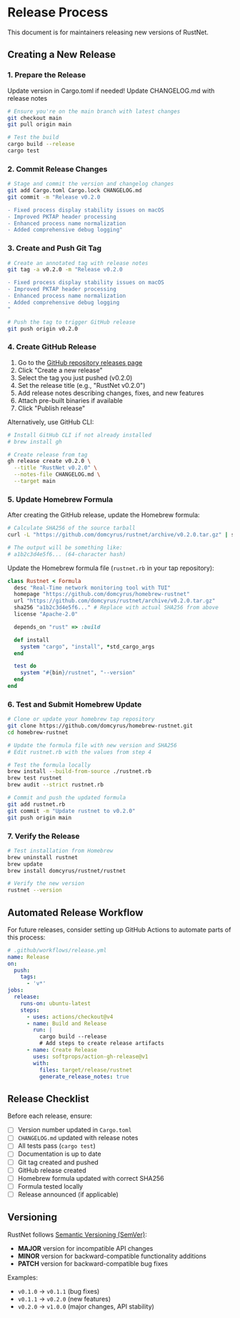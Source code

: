 # Release Process

This document is for maintainers releasing new versions of RustNet.

## Creating a New Release

### 1. Prepare the Release

Update version in Cargo.toml if needed!
Update CHANGELOG.md with release notes

```bash
# Ensure you're on the main branch with latest changes
git checkout main
git pull origin main

# Test the build
cargo build --release
cargo test
```

### 2. Commit Release Changes

```bash
# Stage and commit the version and changelog changes
git add Cargo.toml Cargo.lock CHANGELOG.md
git commit -m "Release v0.2.0

- Fixed process display stability issues on macOS
- Improved PKTAP header processing  
- Enhanced process name normalization
- Added comprehensive debug logging"
```

### 3. Create and Push Git Tag

```bash
# Create an annotated tag with release notes
git tag -a v0.2.0 -m "Release v0.2.0

- Fixed process display stability issues on macOS
- Improved PKTAP header processing
- Enhanced process name normalization
- Added comprehensive debug logging
"

# Push the tag to trigger GitHub release
git push origin v0.2.0
```

### 4. Create GitHub Release

1. Go to the [GitHub repository releases page](https://github.com/domcyrus/rustnet/releases)
2. Click "Create a new release"
3. Select the tag you just pushed (v0.2.0)
4. Set the release title (e.g., "RustNet v0.2.0")
5. Add release notes describing changes, fixes, and new features
6. Attach pre-built binaries if available
7. Click "Publish release"

Alternatively, use GitHub CLI:

```bash
# Install GitHub CLI if not already installed
# brew install gh

# Create release from tag
gh release create v0.2.0 \
  --title "RustNet v0.2.0" \
  --notes-file CHANGELOG.md \
  --target main
```

### 5. Update Homebrew Formula

After creating the GitHub release, update the Homebrew formula:

```bash
# Calculate SHA256 of the source tarball
curl -L "https://github.com/domcyrus/rustnet/archive/v0.2.0.tar.gz" | shasum -a 256

# The output will be something like:
# a1b2c3d4e5f6... (64-character hash)
```

Update the Homebrew formula file (`rustnet.rb` in your tap repository):

```ruby
class Rustnet < Formula
  desc "Real-Time network monitoring tool with TUI"
  homepage "https://github.com/domcyrus/homebrew-rustnet"
  url "https://github.com/domcyrus/rustnet/archive/v0.2.0.tar.gz"
  sha256 "a1b2c3d4e5f6..." # Replace with actual SHA256 from above
  license "Apache-2.0"

  depends_on "rust" => :build

  def install
    system "cargo", "install", *std_cargo_args
  end

  test do
    system "#{bin}/rustnet", "--version"
  end
end
```

### 6. Test and Submit Homebrew Update

```bash
# Clone or update your homebrew tap repository
git clone https://github.com/domcyrus/homebrew-rustnet.git
cd homebrew-rustnet

# Update the formula file with new version and SHA256
# Edit rustnet.rb with the values from step 4

# Test the formula locally
brew install --build-from-source ./rustnet.rb
brew test rustnet
brew audit --strict rustnet.rb

# Commit and push the updated formula
git add rustnet.rb
git commit -m "Update rustnet to v0.2.0"
git push origin main
```

### 7. Verify the Release

```bash
# Test installation from Homebrew
brew uninstall rustnet
brew update
brew install domcyrus/rustnet/rustnet

# Verify the new version
rustnet --version
```

## Automated Release Workflow

For future releases, consider setting up GitHub Actions to automate parts of this process:

```yaml
# .github/workflows/release.yml
name: Release
on:
  push:
    tags:
      - 'v*'
jobs:
  release:
    runs-on: ubuntu-latest
    steps:
      - uses: actions/checkout@v4
      - name: Build and Release
        run: |
          cargo build --release
          # Add steps to create release artifacts
      - name: Create Release
        uses: softprops/action-gh-release@v1
        with:
          files: target/release/rustnet
          generate_release_notes: true
```

## Release Checklist

Before each release, ensure:

- [ ] Version number updated in `Cargo.toml`
- [ ] `CHANGELOG.md` updated with release notes
- [ ] All tests pass (`cargo test`)
- [ ] Documentation is up to date
- [ ] Git tag created and pushed
- [ ] GitHub release created
- [ ] Homebrew formula updated with correct SHA256
- [ ] Formula tested locally
- [ ] Release announced (if applicable)

## Versioning

RustNet follows [Semantic Versioning (SemVer)](https://semver.org/):

- **MAJOR** version for incompatible API changes
- **MINOR** version for backward-compatible functionality additions
- **PATCH** version for backward-compatible bug fixes

Examples:

- `v0.1.0` → `v0.1.1` (bug fixes)
- `v0.1.1` → `v0.2.0` (new features)
- `v0.2.0` → `v1.0.0` (major changes, API stability)
